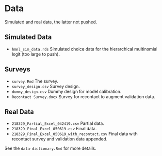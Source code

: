 Data
================

Simulated and real data, the latter not pushed.

## Simulated Data

  - `hmnl_sim_data.rds` Simulated choice data for the hierarchical
    multinomial logit (too large to push).

## Surveys

  - `survey.Rmd` The survey.
  - `survey_design.csv` Survey design.
  - `dummy_design.csv` Dummy design for model calibration.
  - `Recontact Survey.docx` Survey for recontact to augment validation
    data.

## Real Data

  - `218329_Partial_Excel_042419.csv` Partial data.
  - `218329_Final_Excel_050619.csv` Final data.
  - `218329_Final_Excel_050619_with_recontact.csv` Final data with
    recontact survey and validation data appended.

See the `data-dictionary.Rmd` for more details.
